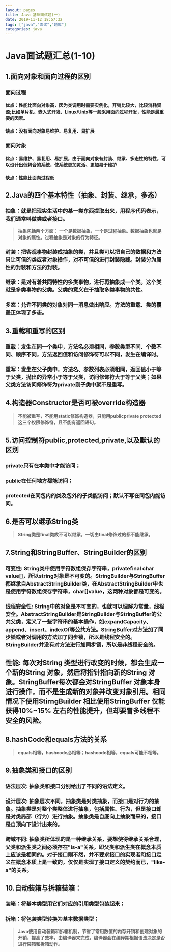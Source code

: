 ```yaml
---
layout: pages
title: Java 基础面试题(一)
date: 2019-11-12 18:57:32
tags: ["java","面试","题库"]
categories: java
---
```

# Java面试题汇总(1-10)
## 1.面向对象和面向过程的区别
### 面向过程
#### 优点：性能比面向对象高，因为类调用时需要实例化，开销比较大，比较消耗资源;比如单片机、嵌入式开发、Linux/Unix等一般采用面向过程开发，性能是最重要的因素。
#### 缺点：没有面向对象易维护、易复用、易扩展
### 面向对象
<!-- more -->
#### 优点：易维护、易复用、易扩展，由于面向对象有封装、继承、多态性的特性，可以设计出低耦合的系统，使系统更加灵活、更加易于维护
#### 缺点：性能比面向过程低
## 2.Java的四个基本特性（抽象、封装、继承，多态）
### 抽象：就是把现实生活中的某一类东西提取出来，用程序代码表示，我们通常叫做类或者接口。
> **抽象包括两个方面： 一个是数据抽象，一个是过程抽象。数据抽象也就是对象的属性。过程抽象是对象的行为特征。**
### 封装：把客观事物封装成抽象的类，并且类可以把自己的数据和方法只让可信的类或者对象操作，对不可信的进行封装隐藏。封装分为属性的封装和方法的封装。
### 继承：是对有着共同特性的多类事物，进行再抽象成一个类。这个类就是多类事物的父类。父类的意义在于抽取多类事物的共性。
### 多态：允许不同类的对象对同一消息做出响应。方法的重载、类的覆盖正体现了多态。
## 3.重载和重写的区别
### 重载：发生在同一个类中，方法名必须相同，参数类型不同、个数不同、顺序不同，方法返回值和访问修饰符可以不同，发生在编译时。
### 重写：发生在父子类中，方法名、参数列表必须相同，返回值小于等于父类，抛出的异常小于等于父类，访问修饰符大于等于父类；如果父类方法访问修饰符为private则子类中就不是重写。
## 4.构造器Constructor是否可被override构造器
> **不能被重写，不能用static修饰构造器，只能用publicprivate protected这三个权限修饰符，且不能有返回语句。**
## 5.访问控制符public,protected,private,以及默认的区别
### private只有在本类中才能访问；
### public在任何地方都能访问；
### protected在同包内的类及包外的子类能访问；默认不写在同包内能访问。
## 6.是否可以继承String类
>**String类是final类故不可以继承，一切由final修饰过的都不能继承。**
## 7.String和StringBuffer、StringBuilder的区别
### 可变性:  String类中使用字符数组保存字符串，privatefinal char value[]，所以string对象是不可变的。StringBuilder与StringBuffer都继承自AbstractStringBuilder类，在AbstractStringBuilder中也是使用字符数组保存字符串，char[]value，这两种对象都是可变的。
### 线程安全性:  String中的对象是不可变的，也就可以理解为常量，线程安全。AbstractStringBuilder是StringBuilder与StringBuffer的公共父类，定义了一些字符串的基本操作，如expandCapacity、append、insert、indexOf等公共方法。StringBuffer对方法加了同步锁或者对调用的方法加了同步锁，所以是线程安全的。StringBuilder并没有对方法进行加同步锁，所以是非线程安全的。
## 性能:  每次对String 类型进行改变的时候，都会生成一个新的String 对象，然后将指针指向新的String 对象。StringBuffer每次都会对StringBuffer 对象本身进行操作，而不是生成新的对象并改变对象引用。相同情况下使用StirngBuilder 相比使用StringBuffer 仅能获得10%~15% 左右的性能提升，但却要冒多线程不安全的风险。
## 8.hashCode和equals方法的关系
> **equals相等，hashcode必相等；hashcode相等，equals可能不相等。**
## 9.抽象类和接口的区别
### 语法层次: 抽象类和接口分别给出了不同的语法定义。
### 设计层次: 抽象层次不同，抽象类是对类抽象，而接口是对行为的抽象。抽象类是对整个类整体进行抽象，包括属性、行为，但是接口却是对类局部（行为）进行抽象。抽象类是自底向上抽象而来的，接口是自顶向下设计出来的。
### 跨域不同: 抽象类所体现的是一种继承关系，要想使得继承关系合理，父类和派生类之间必须存在"is-a"关系，即父类和派生类在概念本质上应该是相同的。对于接口则不然，并不要求接口的实现者和接口定义在概念本质上是一致的，仅仅是实现了接口定义的契约而已，"like-a"的关系。
## 10.自动装箱与拆箱装箱：
### 装箱：将基本类型用它们对应的引用类型包装起来；
### 拆箱：将包装类型转换为基本数据类型；
>**Java使用自动装箱和拆箱机制，节省了常用数值的内存开销和创建对象的开销，提高了效率，由编译器来完成，编译器会在编译期根据语法决定是否进行装箱和拆箱动作。**




